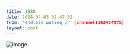 ```yaml
---
title: 1880
date: 2024-04-03 02:47:02
from: 'endless шизing ⍼' (channel1162404975)
layout: post
---
```


![image](photos/photo_293@03-04-2024_02-47-02.jpg)



